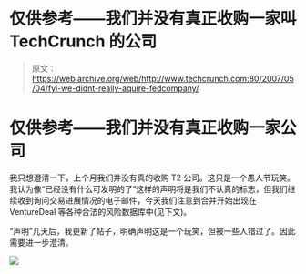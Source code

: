 # 仅供参考——我们并没有真正收购一家叫 TechCrunch 的公司

> 原文：<https://web.archive.org/web/http://www.techcrunch.com:80/2007/05/04/fyi-we-didnt-really-aquire-fedcompany/>

# 仅供参考——我们并没有真正收购一家公司

我只想澄清一下，上个月我们并没有真的收购 T2 公司。这只是一个愚人节玩笑。我认为像“已经没有什么可发明的了”这样的声明将是我们不认真的标志，但我们继续收到询问交易进展情况的电子邮件，今天我们注意到合并开始出现在 VentureDeal 等各种合法的风险数据库中(见下文)。

“声明”几天后，我更新了帖子，明确声明这是一个玩笑，但被一些人错过了。因此需要进一步澄清。

![](img/7a5ece1a8d7cf19721f974a0919cf552.png)